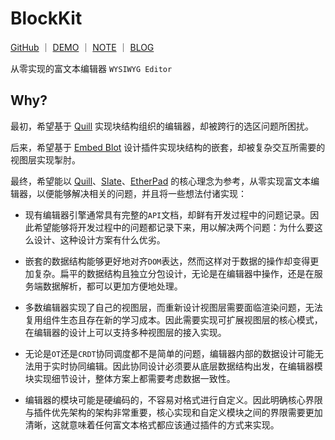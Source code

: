 # BlockKit

<p>
<a href="https://github.com/WindRunnerMax/QuillBlocks">GitHub</a>
<span>｜</span>
<a href="https://windrunnermax.github.io/QuillBlocks/">DEMO</a>
<span>｜</span>
<a href="./NOTE.md">NOTE</a>
<span>｜</span>
<a href="https://github.com/WindRunnerMax/QuillBlocks/issues/1">BLOG</a>
</p>

从零实现的富文本编辑器 `WYSIWYG Editor` 

## Why?

最初，希望基于 [Quill](https://github.com/slab/quill) 实现块结构组织的编辑器，却被跨行的选区问题所困扰。

后来，希望基于 [Embed Blot](https://github.com/slab/parchment) 设计插件实现块结构的嵌套，却被复杂交互所需要的视图层实现掣肘。

最终，希望能以 [Quill](https://github.com/slab/quill)、[Slate](https://github.com/ianstormtaylor/slate)、[EtherPad](https://github.com/ether/etherpad-lite) 的核心理念为参考，从零实现富文本编辑器，以便能够解决相关的问题，并且将一些想法付诸实现：

- 现有编辑器引擎通常具有完整的`API`文档，却鲜有开发过程中的问题记录。因此希望能够将开发过程中的问题都记录下来，用以解决两个问题：为什么要这么设计、这种设计方案有什么优劣。

- 嵌套的数据结构能够更好地对齐`DOM`表达，然而这样对于数据的操作却变得更加复杂。扁平的数据结构且独立分包设计，无论是在编辑器中操作，还是在服务端数据解析，都可以更加方便地处理。

- 多数编辑器实现了自己的视图层，而重新设计视图层需要面临渲染问题，无法复用组件生态且存在新的学习成本。因此需要实现可扩展视图层的核心模式，在编辑器的设计上可以支持多种视图层的接入实现。

- 无论是`OT`还是`CRDT`协同调度都不是简单的问题，编辑器内部的数据设计可能无法用于实时协同编辑。因此协同设计必须要从底层数据结构出发，在编辑器模块实现细节设计，整体方案上都需要考虑数据一致性。

- 编辑器的模块可能是硬编码的，不容易对格式进行自定义。因此明确核心界限与插件优先架构的架构非常重要，核心实现和自定义模块之间的界限需要更加清晰，这就意味着任何富文本格式都应该通过插件的方式来实现。


